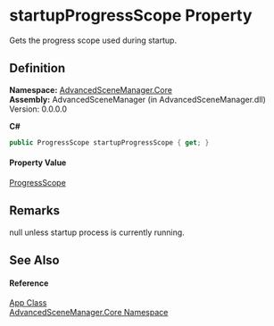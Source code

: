 # startupProgressScope Property


Gets the progress scope used during startup.



## Definition
**Namespace:** <a href="N_AdvancedSceneManager_Core">AdvancedSceneManager.Core</a>  
**Assembly:** AdvancedSceneManager (in AdvancedSceneManager.dll) Version: 0.0.0.0

**C#**
``` C#
public ProgressScope startupProgressScope { get; }
```



#### Property Value
<a href="T_AdvancedSceneManager_Loading_ProgressScope">ProgressScope</a>

## Remarks
null unless startup process is currently running.

## See Also


#### Reference
<a href="T_AdvancedSceneManager_Core_App">App Class</a>  
<a href="N_AdvancedSceneManager_Core">AdvancedSceneManager.Core Namespace</a>  
